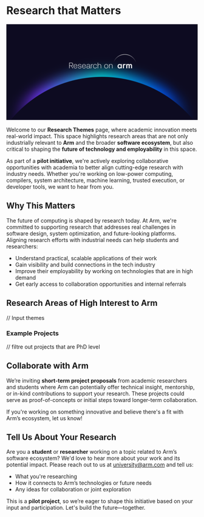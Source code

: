 # Research that Matters

![research](../images/Research_on_arm_banner.png)

Welcome to our **Research Themes** page, where academic innovation meets real-world impact. This space highlights research areas that are not only industrially relevant to **Arm** and the broader **software ecosystem**, but also critical to shaping the **future of technology and employability** in this space.

As part of a **pilot initiative**, we're actively exploring collaborative opportunities with academia to better align cutting-edge research with industry needs. Whether you're working on low-power computing, compilers, system architecture, machine learning, trusted execution, or developer tools, we want to hear from you.

## Why This Matters

The future of computing is shaped by research today. At Arm, we're committed to supporting research that addresses real challenges in software design, system optimization, and future-looking platforms. Aligning research efforts with industrial needs can help students and researchers:

- Understand practical, scalable applications of their work  
- Gain visibility and build connections in the tech industry  
- Improve their employability by working on technologies that are in high demand  
- Get early access to collaboration opportunities and internal referrals  

## Research Areas of High Interest to Arm

// Input themes

### Example Projects
// filtre out projects that are PhD level

## Collaborate with Arm

We’re inviting **short-term project proposals** from academic researchers and students where Arm can potentially offer technical insight, mentorship, or in-kind contributions to support your research. These projects could serve as proof-of-concepts or initial steps toward longer-term collaboration.

If you're working on something innovative and believe there's a fit with Arm’s ecosystem, let us know!

## Tell Us About Your Research

Are you a **student** or **researcher** working on a topic related to Arm’s software ecosystem? We'd love to hear more about your work and its potential impact. Please reach out to us at [university@arm.com](mailto:university@arm.com) and tell us:

- What you're researching  
- How it connects to Arm’s technologies or future needs  
- Any ideas for collaboration or joint exploration  

This is a **pilot project**, so we’re eager to shape this initiative based on your input and participation. Let's build the future—together.
